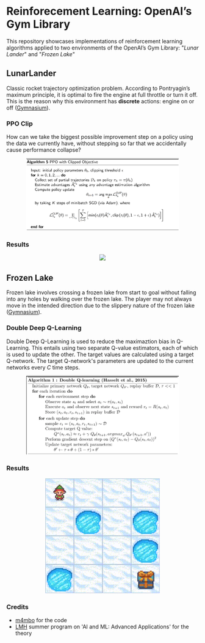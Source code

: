 # Reinforecement Learning: OpenAI’s Gym Library

This repository showcases implementations of reinforcement learning algorithms applied to two environments of the OpenAI’s Gym Library: "*Lunar Lander*" and "*Frozen Lake*"

## LunarLander

Classic rocket trajectory optimization problem. According to Pontryagin’s maximum principle, it is optimal to fire the engine at full throttle or turn it off. This is the reason why this environment has **discrete** actions: engine on or off ([Gymnasium](https://gymnasium.farama.org/environments/box2d/lunar_lander/#lunar-lander)).

### PPO Clip

How can we take the biggest possible improvement step on a policy using the data we currently have, without stepping so far that we accidentally cause performance collapse?

<div align="center">
  <img src="res/ppo_algo.png" width="400"/>
</div>

### Results

<div align="center">
  <img src="https://github.com/M4mbo/PPO_Clip_for_LunarLander/assets/115642529/670b9f08-b424-4c43-acb9-98abe4aefbc1" width="400"/>
</div>

## Frozen Lake

Frozen lake involves crossing a frozen lake from start to goal without falling into any holes by walking over the frozen lake. The player may not always move in the intended direction due to the slippery nature of the frozen lake ([Gymnasium](https://gymnasium.farama.org/environments/box2d/lunar_lander/#lunar-lander)).

### Double Deep Q-Learning

Double Deep Q-Learning is used to reduce the maximaztion bias in Q-Learning. This entails using two separate Q-value estimators, each of which is used to update the other. The target values are calculated using a target Q-network. The target Q-network's parameters are updated to the current networks every $C$ time steps.


<div align="center">
  <img src="res/ddql_algo.png" width="400"/>
</div>

### Results

<div align="center">
  <img src="res/frozen_lake_demo.gif" width="300"/>
</div>

### Credits

* [m4mbo](https://github.com/m4mbo) for the code
* [LMH](https://www.lmh.ox.ac.uk/) summer program on 'AI and ML: Advanced Applications' for the theory
